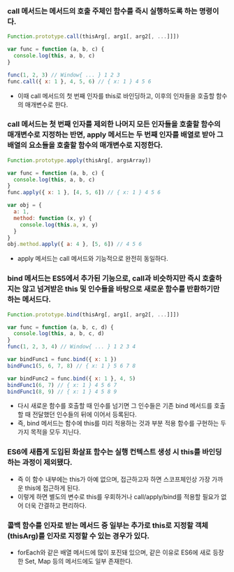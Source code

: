 ### call 메서드는 메서드의 호출 주체인 함수를 즉시 실행하도록 하는 명령이다.

```javascript
Function.prototype.call(thisArg[, arg1[, arg2[, ...]]])
```

```javascript
var func = function (a, b, c) {
  console.log(this, a, b, c)
}

func(1, 2, 3) // Window{ ... } 1 2 3
func.call({ x: 1 }, 4, 5, 6) // { x: 1 } 4 5 6
```

- 이때 call 메서드의 첫 번째 인자를 this로 바인딩하고, 이후의 인자들을 호출할 함수의 매개변수로 한다.

### call 메서드는 첫 번째 인자를 제외한 나머지 모든 인자들을 호출할 함수의 매개변수로 지정하는 반면, apply 메서드는 두 번째 인자를 배열로 받아 그 배열의 요소들을 호출할 함수의 매개변수로 지정한다.

```javascript
Function.prototype.apply(thisArg[, argsArray])
```

```javascript
var func = function (a, b, c) {
  console.log(this, a, b, c)
}
func.apply({ x: 1 }, [4, 5, 6]) // { x: 1 } 4 5 6

var obj = {
  a: 1,
  method: function (x, y) {
    console.log(this.a, x, y)
  }
}
obj.method.apply({ a: 4 }, [5, 6]) // 4 5 6
```

- apply 메서드는 call 메서드와 기능적으로 완전히 동일하다.

### bind 메서드는 ES5에서 추가된 기능으로, call과 비슷하지만 즉시 호출하지는 않고 넘겨받은 this 및 인수들을 바탕으로 새로운 함수를 반환하기만 하는 메서드다.

```javascript
Function.prototype.bind(thisArg[, arg1[, arg2[, ...]]])
```

```javascript
var func = function (a, b, c, d) {
  console.log(this, a, b, c, d)
}
func(1, 2, 3, 4) // Window{ ... } 1 2 3 4

var bindFunc1 = func.bind({ x: 1 })
bindFunc1(5, 6, 7, 8) // { x: 1 } 5 6 7 8

var bindFunc2 = func.bind({ x: 1 }, 4, 5)
bindFunc1(6, 7) // { x: 1 } 4 5 6 7
bindFunc1(8, 9) // { x: 1 } 4 5 8 9
```

- 다시 새로운 함수를 호출할 때 인수를 넘기면 그 인수들은 기존 bind 메서드를 호출할 때 전달했던 인수들의 뒤에 이어서 등록된다.
- 즉, bind 메서드는 함수에 this를 미리 적용하는 것과 부분 적용 함수를 구현하는 두 가지 목적을 모두 지닌다.

### ES6에 새롭게 도입된 화살표 함수는 실행 컨텍스트 생성 시 this를 바인딩하는 과정이 제외됐다.

- 즉 이 함수 내부에는 this가 아예 없으며, 접근하고자 하면 스코프체인상 가장 가까운 this에 접근하게 된다.
- 이렇게 하면 별도의 변수로 this를 우회하거나 call/apply/bind를 적용할 필요가 없어 더욱 간결하고 편리하다.

### 콜백 함수를 인자로 받는 메서드 중 일부는 추가로 this로 지정할 객체(thisArg)를 인자로 지정할 수 있는 경우가 있다.

- forEach와 같은 배열 메서드에 많이 포진돼 있으며, 같은 이유로 ES6에 새로 등장한 Set, Map 등의 메서드에도 일부 존재한다.

